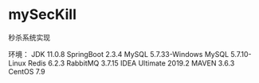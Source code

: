 # mySecKill
秒杀系统实现

环境：
JDK 11.0.8
SpringBoot 2.3.4
MySQL 5.7.33-Windows
MySQL 5.7.10-Linux
Redis 6.2.3
RabbitMQ 3.7.15
IDEA Ultimate 2019.2
MAVEN 3.6.3
CentOS 7.9
